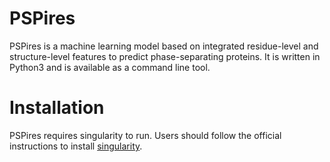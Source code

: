 # PSPires
PSPires is a machine learning model based on integrated residue-level and structure-level features to predict phase-separating proteins. It is written in Python3 and is available as a command line tool.

# Installation
PSPires requires singularity to run. Users should follow the official instructions to install [singularity](https://apptainer.org/admin-docs/master/installation.html#).

